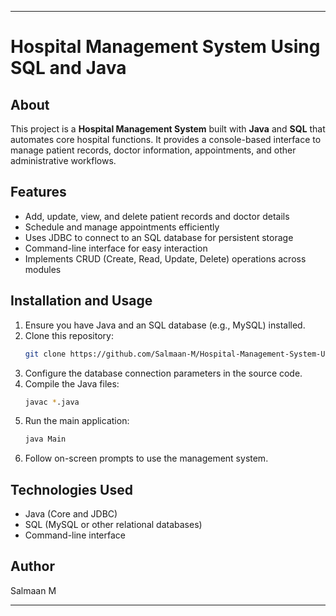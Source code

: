 ***

# Hospital Management System Using SQL and Java

## About

This project is a **Hospital Management System** built with **Java** and **SQL** that automates core hospital functions. It provides a console-based interface to manage patient records, doctor information, appointments, and other administrative workflows.

## Features

- Add, update, view, and delete patient records and doctor details
- Schedule and manage appointments efficiently
- Uses JDBC to connect to an SQL database for persistent storage
- Command-line interface for easy interaction
- Implements CRUD (Create, Read, Update, Delete) operations across modules

## Installation and Usage

1. Ensure you have Java and an SQL database (e.g., MySQL) installed.
2. Clone this repository:
   ```bash
   git clone https://github.com/Salmaan-M/Hospital-Management-System-Using-SQL-and-Java.git
   ```
3. Configure the database connection parameters in the source code.
4. Compile the Java files:
   ```bash
   javac *.java
   ```
5. Run the main application:
   ```bash
   java Main
   ```
6. Follow on-screen prompts to use the management system.

## Technologies Used

- Java (Core and JDBC)
- SQL (MySQL or other relational databases)
- Command-line interface

## Author

Salmaan M

***
